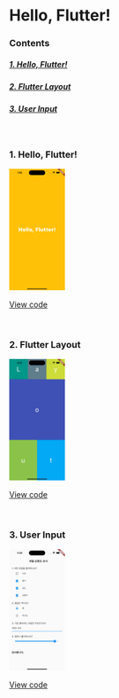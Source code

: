 # Hello, Flutter!

### Contents
##### [1. Hello, Flutter!](#1-hello-flutter-1)
##### [2. Flutter Layout](#2-flutter-layout-1)
##### [3. User Input](#3-user-input-1)

<br/>

### 1. Hello, Flutter!

<img src="./assets/hello.png" width="20%" />

[View code](/lib/hello.dart)

<br/>

### 2. Flutter Layout

<img src="./assets/layout.png" width="20%" />

[View code](/lib/layout.dart)

<br/>

### 3. User Input

<img src="./assets/input.png" width="20%" />

[View code](/lib/input.dart)